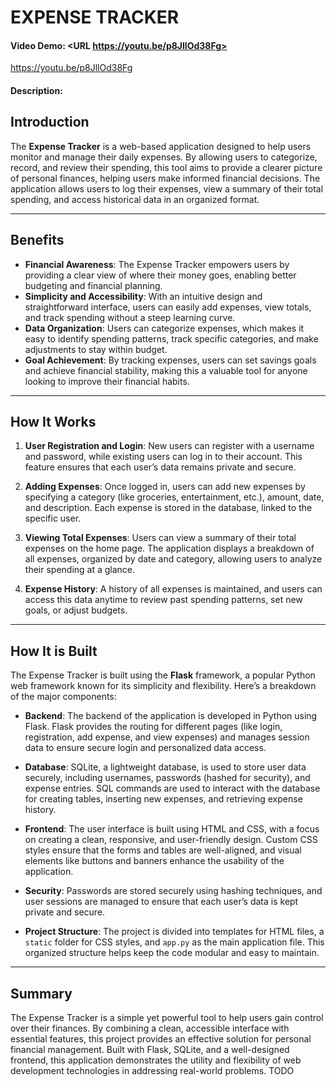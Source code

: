 # EXPENSE TRACKER
#### Video Demo:  <URL https://youtu.be/p8JllOd38Fg>
https://youtu.be/p8JllOd38Fg
#### Description:
## Introduction

The **Expense Tracker** is a web-based application designed to help users monitor and manage their daily expenses. By allowing users to categorize, record, and review their spending, this tool aims to provide a clearer picture of personal finances, helping users make informed financial decisions. The application allows users to log their expenses, view a summary of their total spending, and access historical data in an organized format.

---

## Benefits

- **Financial Awareness**: The Expense Tracker empowers users by providing a clear view of where their money goes, enabling better budgeting and financial planning.
- **Simplicity and Accessibility**: With an intuitive design and straightforward interface, users can easily add expenses, view totals, and track spending without a steep learning curve.
- **Data Organization**: Users can categorize expenses, which makes it easy to identify spending patterns, track specific categories, and make adjustments to stay within budget.
- **Goal Achievement**: By tracking expenses, users can set savings goals and achieve financial stability, making this a valuable tool for anyone looking to improve their financial habits.

---

## How It Works

1. **User Registration and Login**: New users can register with a username and password, while existing users can log in to their account. This feature ensures that each user’s data remains private and secure.

2. **Adding Expenses**: Once logged in, users can add new expenses by specifying a category (like groceries, entertainment, etc.), amount, date, and description. Each expense is stored in the database, linked to the specific user.

3. **Viewing Total Expenses**: Users can view a summary of their total expenses on the home page. The application displays a breakdown of all expenses, organized by date and category, allowing users to analyze their spending at a glance.

4. **Expense History**: A history of all expenses is maintained, and users can access this data anytime to review past spending patterns, set new goals, or adjust budgets.

---

## How It is Built

The Expense Tracker is built using the **Flask** framework, a popular Python web framework known for its simplicity and flexibility. Here’s a breakdown of the major components:

- **Backend**: The backend of the application is developed in Python using Flask. Flask provides the routing for different pages (like login, registration, add expense, and view expenses) and manages session data to ensure secure login and personalized data access.

- **Database**: SQLite, a lightweight database, is used to store user data securely, including usernames, passwords (hashed for security), and expense entries. SQL commands are used to interact with the database for creating tables, inserting new expenses, and retrieving expense history.

- **Frontend**: The user interface is built using HTML and CSS, with a focus on creating a clean, responsive, and user-friendly design. Custom CSS styles ensure that the forms and tables are well-aligned, and visual elements like buttons and banners enhance the usability of the application.

- **Security**: Passwords are stored securely using hashing techniques, and user sessions are managed to ensure that each user’s data is kept private and secure.

- **Project Structure**: The project is divided into templates for HTML files, a `static` folder for CSS styles, and `app.py` as the main application file. This organized structure helps keep the code modular and easy to maintain.

---

## Summary

The Expense Tracker is a simple yet powerful tool to help users gain control over their finances. By combining a clean, accessible interface with essential features, this project provides an effective solution for personal financial management. Built with Flask, SQLite, and a well-designed frontend, this application demonstrates the utility and flexibility of web development technologies in addressing real-world problems.
TODO
